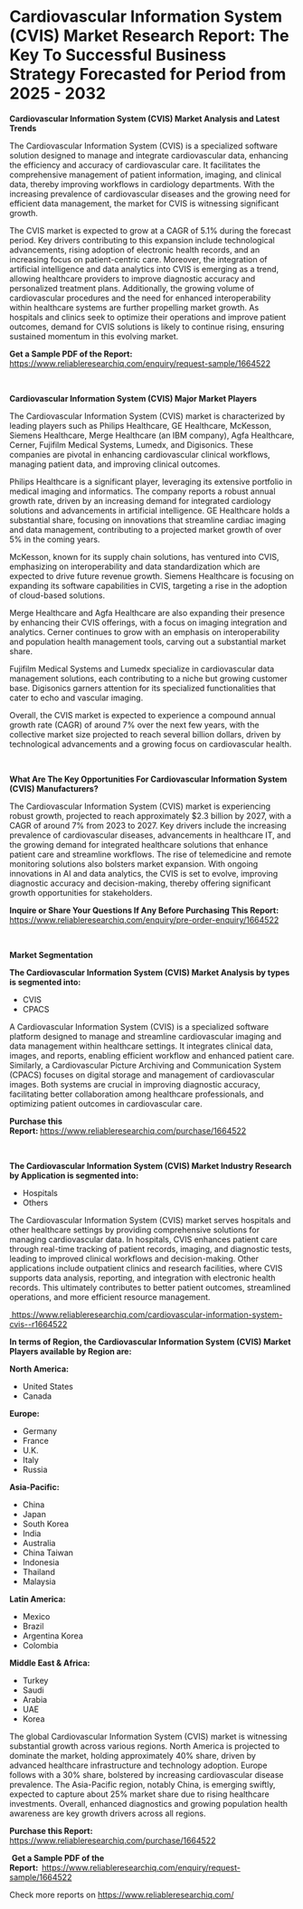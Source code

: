 <p><h1>Cardiovascular Information System (CVIS) Market Research Report: The Key To Successful Business Strategy Forecasted for Period from 2025 - 2032</h1></p><p><strong>Cardiovascular Information System (CVIS) Market Analysis and Latest Trends</strong></p>
<p><p>The Cardiovascular Information System (CVIS) is a specialized software solution designed to manage and integrate cardiovascular data, enhancing the efficiency and accuracy of cardiovascular care. It facilitates the comprehensive management of patient information, imaging, and clinical data, thereby improving workflows in cardiology departments. With the increasing prevalence of cardiovascular diseases and the growing need for efficient data management, the market for CVIS is witnessing significant growth.</p><p>The CVIS market is expected to grow at a CAGR of 5.1% during the forecast period. Key drivers contributing to this expansion include technological advancements, rising adoption of electronic health records, and an increasing focus on patient-centric care. Moreover, the integration of artificial intelligence and data analytics into CVIS is emerging as a trend, allowing healthcare providers to improve diagnostic accuracy and personalized treatment plans. Additionally, the growing volume of cardiovascular procedures and the need for enhanced interoperability within healthcare systems are further propelling market growth. As hospitals and clinics seek to optimize their operations and improve patient outcomes, demand for CVIS solutions is likely to continue rising, ensuring sustained momentum in this evolving market.</p></p>
<p><strong>Get a Sample PDF of the Report:&nbsp;</strong> <a href="https://www.reliableresearchiq.com/enquiry/request-sample/1664522?utm_campaign=2757&utm_medium=2&utm_source=Github&utm_content=ia&utm_term=23032025&utm_id=cardiovascular-information-system-cvis">https://www.reliableresearchiq.com/enquiry/request-sample/1664522</a></p>
<p>&nbsp;</p>
<p><strong>Cardiovascular Information System (CVIS) Major Market Players</strong></p>
<p><p>The Cardiovascular Information System (CVIS) market is characterized by leading players such as Philips Healthcare, GE Healthcare, McKesson, Siemens Healthcare, Merge Healthcare (an IBM company), Agfa Healthcare, Cerner, Fujifilm Medical Systems, Lumedx, and Digisonics. These companies are pivotal in enhancing cardiovascular clinical workflows, managing patient data, and improving clinical outcomes.</p><p>Philips Healthcare is a significant player, leveraging its extensive portfolio in medical imaging and informatics. The company reports a robust annual growth rate, driven by an increasing demand for integrated cardiology solutions and advancements in artificial intelligence. GE Healthcare holds a substantial share, focusing on innovations that streamline cardiac imaging and data management, contributing to a projected market growth of over 5% in the coming years.</p><p>McKesson, known for its supply chain solutions, has ventured into CVIS, emphasizing on interoperability and data standardization which are expected to drive future revenue growth. Siemens Healthcare is focusing on expanding its software capabilities in CVIS, targeting a rise in the adoption of cloud-based solutions.</p><p>Merge Healthcare and Agfa Healthcare are also expanding their presence by enhancing their CVIS offerings, with a focus on imaging integration and analytics. Cerner continues to grow with an emphasis on interoperability and population health management tools, carving out a substantial market share.</p><p>Fujifilm Medical Systems and Lumedx specialize in cardiovascular data management solutions, each contributing to a niche but growing customer base. Digisonics garners attention for its specialized functionalities that cater to echo and vascular imaging.</p><p>Overall, the CVIS market is expected to experience a compound annual growth rate (CAGR) of around 7% over the next few years, with the collective market size projected to reach several billion dollars, driven by technological advancements and a growing focus on cardiovascular health.</p></p>
<p>&nbsp;</p>
<p><strong>What Are The Key Opportunities For Cardiovascular Information System (CVIS) Manufacturers?</strong></p>
<p><p>The Cardiovascular Information System (CVIS) market is experiencing robust growth, projected to reach approximately $2.3 billion by 2027, with a CAGR of around 7% from 2023 to 2027. Key drivers include the increasing prevalence of cardiovascular diseases, advancements in healthcare IT, and the growing demand for integrated healthcare solutions that enhance patient care and streamline workflows. The rise of telemedicine and remote monitoring solutions also bolsters market expansion. With ongoing innovations in AI and data analytics, the CVIS is set to evolve, improving diagnostic accuracy and decision-making, thereby offering significant growth opportunities for stakeholders.</p></p>
<p><strong>Inquire or Share Your Questions If Any Before Purchasing This Report:</strong> <a href="https://www.reliableresearchiq.com/enquiry/pre-order-enquiry/1664522?utm_campaign=2757&utm_medium=2&utm_source=Github&utm_content=ia&utm_term=23032025&utm_id=cardiovascular-information-system-cvis">https://www.reliableresearchiq.com/enquiry/pre-order-enquiry/1664522</a></p>
<p>&nbsp;</p>
<p><strong>Market Segmentation</strong></p>
<p><strong>The Cardiovascular Information System (CVIS) Market Analysis by types is segmented into:</strong></p>
<p><ul><li>CVIS</li><li>CPACS</li></ul></p>
<p><p>A Cardiovascular Information System (CVIS) is a specialized software platform designed to manage and streamline cardiovascular imaging and data management within healthcare settings. It integrates clinical data, images, and reports, enabling efficient workflow and enhanced patient care. Similarly, a Cardiovascular Picture Archiving and Communication System (CPACS) focuses on digital storage and management of cardiovascular images. Both systems are crucial in improving diagnostic accuracy, facilitating better collaboration among healthcare professionals, and optimizing patient outcomes in cardiovascular care.</p></p>
<p><strong>Purchase this Report:&nbsp;</strong><a href="https://www.reliableresearchiq.com/purchase/1664522?utm_campaign=2757&utm_medium=2&utm_source=Github&utm_content=ia&utm_term=23032025&utm_id=cardiovascular-information-system-cvis">https://www.reliableresearchiq.com/purchase/1664522</a></p>
<p>&nbsp;</p>
<p><strong>The Cardiovascular Information System (CVIS) Market Industry Research by Application is segmented into:</strong></p>
<p><ul><li>Hospitals</li><li>Others</li></ul></p>
<p><p>The Cardiovascular Information System (CVIS) market serves hospitals and other healthcare settings by providing comprehensive solutions for managing cardiovascular data. In hospitals, CVIS enhances patient care through real-time tracking of patient records, imaging, and diagnostic tests, leading to improved clinical workflows and decision-making. Other applications include outpatient clinics and research facilities, where CVIS supports data analysis, reporting, and integration with electronic health records. This ultimately contributes to better patient outcomes, streamlined operations, and more efficient resource management.</p></p>
<p><a href="https://www.reliableresearchiq.com/cardiovascular-information-system-cvis--r1664522?utm_campaign=2757&utm_medium=2&utm_source=Github&utm_content=ia&utm_term=23032025&utm_id=cardiovascular-information-system-cvis">&nbsp;https://www.reliableresearchiq.com/cardiovascular-information-system-cvis--r1664522</a></p>
<p><strong>In terms of Region, the Cardiovascular Information System (CVIS) Market Players available by Region are:</strong></p>
<p>
    <p> <strong> North America: </strong>
        <ul>
            <li>United States</li>
            <li>Canada</li>
        </ul>
        </p> 
    <p> <strong> Europe: </strong>
        <ul>
            <li>Germany</li>
            <li>France</li>
            <li>U.K.</li>
            <li>Italy</li>
            <li>Russia</li>
        </ul>
        </p> 
    <p> <strong> Asia-Pacific: </strong>
        <ul>
            <li>China</li>
            <li>Japan</li>
            <li>South Korea</li>
            <li>India</li>
            <li>Australia</li>
            <li>China Taiwan</li>
            <li>Indonesia</li>
            <li>Thailand</li>
            <li>Malaysia</li>
        </ul>
        </p> 
    <p> <strong> Latin America: </strong>
        <ul>
            <li>Mexico</li>
            <li>Brazil</li>
            <li>Argentina Korea</li>
            <li>Colombia</li>
        </ul>
        </p> 
    <p> <strong> Middle East & Africa: </strong>
        <ul>
            <li>Turkey</li>
            <li>Saudi</li>
            <li>Arabia</li>
            <li>UAE</li>
            <li>Korea</li>
        </ul>
    </p>
    </p>
<p><p>The global Cardiovascular Information System (CVIS) market is witnessing substantial growth across various regions. North America is projected to dominate the market, holding approximately 40% share, driven by advanced healthcare infrastructure and technology adoption. Europe follows with a 30% share, bolstered by increasing cardiovascular disease prevalence. The Asia-Pacific region, notably China, is emerging swiftly, expected to capture about 25% market share due to rising healthcare investments. Overall, enhanced diagnostics and growing population health awareness are key growth drivers across all regions.</p></p>
<p><strong>Purchase this Report: </strong><a href="https://www.reliableresearchiq.com/purchase/1664522?utm_campaign=2757&utm_medium=2&utm_source=Github&utm_content=ia&utm_term=23032025&utm_id=cardiovascular-information-system-cvis">https://www.reliableresearchiq.com/purchase/1664522</a></p>
<p>&nbsp;<strong>Get a Sample PDF of the Report:&nbsp;&nbsp;</strong><a href="https://www.reliableresearchiq.com/enquiry/request-sample/1664522?utm_campaign=2757&utm_medium=2&utm_source=Github&utm_content=ia&utm_term=23032025&utm_id=cardiovascular-information-system-cvis">https://www.reliableresearchiq.com/enquiry/request-sample/1664522</a></p>
<p><strong></strong></p>
<p>Check more reports on <a href="https://www.reliableresearchiq.com/?utm_campaign=2757&utm_medium=2&utm_source=Github&utm_content=ia&utm_term=23032025&utm_id=cardiovascular-information-system-cvis">https://www.reliableresearchiq.com/</a></p>